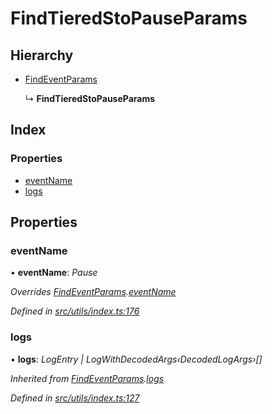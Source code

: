 # FindTieredStoPauseParams

## Hierarchy

* [FindEventParams](../interfaces/_utils_index_.findeventparams.md)

  ↳ **FindTieredStoPauseParams**

## Index

### Properties

* [eventName](../interfaces/_utils_index_.findtieredstopauseparams.md#eventname)
* [logs](../interfaces/_utils_index_.findtieredstopauseparams.md#logs)

## Properties

### eventName

• **eventName**: _Pause_

_Overrides_ [_FindEventParams_](../interfaces/_utils_index_.findeventparams.md)_._[_eventName_](../interfaces/_utils_index_.findeventparams.md#eventname)

_Defined in_ [_src/utils/index.ts:176_](https://github.com/PolymathNetwork/polymath-sdk/blob/e8bbc1e/src/utils/index.ts#L176)

### logs

• **logs**: _LogEntry \| LogWithDecodedArgs‹DecodedLogArgs›\[\]_

_Inherited from_ [_FindEventParams_](../interfaces/_utils_index_.findeventparams.md)_._[_logs_](../interfaces/_utils_index_.findeventparams.md#logs)

_Defined in_ [_src/utils/index.ts:127_](https://github.com/PolymathNetwork/polymath-sdk/blob/e8bbc1e/src/utils/index.ts#L127)

